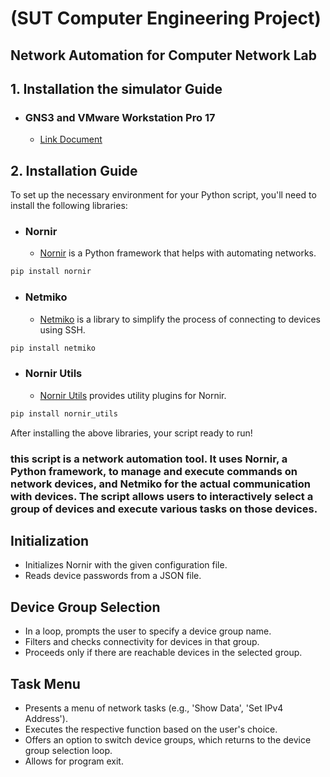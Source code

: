 # (SUT Computer Engineering Project)
## Network Automation for Computer Network Lab
## 1. Installation the simulator Guide
* ### GNS3 and VMware Workstation Pro 17
    * [Link Document](https://drive.google.com/file/d/1WKdPStCYnktTKV1PC2LwFCC7Jkf_PKE7/view?usp=drive_link) 

## 2. Installation Guide
To set up the necessary environment for your Python script, you'll need to install the following libraries:

* ### Nornir
    * [Nornir](https://nornir.tech/) is a Python framework that helps with automating networks.

```bash
pip install nornir
```

* ### Netmiko
    * [Netmiko](https://github.com/ktbyers/netmiko) is a library to simplify the process of connecting to devices using SSH.

```bash
pip install netmiko
```

* ### Nornir Utils
    * [Nornir Utils](https://github.com/nornir-automation/nornir_utils) provides utility plugins for Nornir.

```bash
pip install nornir_utils
```

After installing the above libraries, your script ready to run!

### this script is a network automation tool. It uses Nornir, a Python framework, to manage and execute commands on network devices, and Netmiko for the actual communication with devices. The script allows users to interactively select a group of devices and execute various tasks on those devices.

## Initialization

* Initializes Nornir with the given configuration file.
* Reads device passwords from a JSON file.             

## Device Group Selection

* In a loop, prompts the user to specify a device group name.                 
* Filters and checks connectivity for devices in that group.                 
* Proceeds only if there are reachable devices in the selected group.        

## Task Menu

* Presents a menu of network tasks (e.g., 'Show Data', 'Set IPv4 Address').    
* Executes the respective function based on the user's choice.                 
* Offers an option to switch device groups, which returns to the device group selection loop.
* Allows for program exit. 